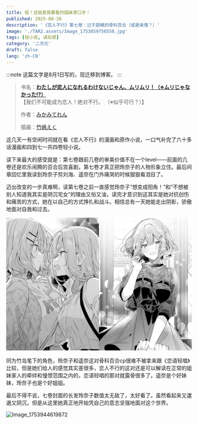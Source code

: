 ```yaml
---
title: 呱！这就是我要看的姐妹骨口牙！
published: 2025-08-26
description: '《恋人不行》第七卷：过于超模的骨科百合（或是亲情？）'
image: './TAR2.assets/Image_1753859756558.jpg'
tags: [轻小说, 读后感]
category: '二次元'
draft: false 
lang: 'zh-CN'
---
```


:::note
这篇文字是8月1日写的，现迁移到博客。
:::

> 书名：[**わたしが恋人になれるわけないじゃん、ムリムリ！（※ムリじゃなかった!?）**](https://bgm.tv/subject/300270)</br>【我们不可能成为恋人！绝对不行。 （※似乎可行？）】
>
> 作者：[みかみてれん](https://bgm.tv/person/32290)
>
> 插画：[竹嶋えく](https://bgm.tv/person/25907)


这几天一有空闲时间就在看《恋人不行》的漫画和原作小说，一口气补完了六十多话漫画和四到七一共四卷轻小说。

读下来最大的感受就是：第七卷跟前几卷的审美价值不在一个level——前面的几卷还是欢乐闹腾的百合后宫喜剧，第七卷才真正把玲奈子的人物形象立住。最后间章回忆里我读到玲奈子剪刘海、遥奈在门外痛哭的时候狠狠看泪目了。

迈出改变的一步真难啊，读第七卷之前一直感觉玲奈子“想变成阳角！”和“不想被别人知道我其实是阴沉宅女”的理由又俗又油，读完才意识到这其实是她对抗创伤和痛苦的方式，她在以自己的方式挣扎和战斗。相信总有一天她能走出阴影，骄傲地面对自我和过去。

![result](./TAR2.assets/result.webp)

同为竹岛笔下的角色，玲奈子和遥奈这对骨科百合cp很难不被拿来跟《恋语轻唱》比较，但是她们给人的感觉其实差很多，恋人不行的这对还是可以解读在正常的姐妹家人的牵绊和憧憬范围之内的，恋语轻唱的那对就露骨很多了。遥奈是个好妹妹，玲奈子也是个好姐姐。

最后不得不说，七卷封面的长发玲奈子数值太无敌了，太好看了。虽然看起来又邋遢又阴沉，但是从这里她真正地开始凭自己的意志坚强地面对这个世界。

![Image_1753944619872](./TAR2.assets/Image_1753944619872.png)